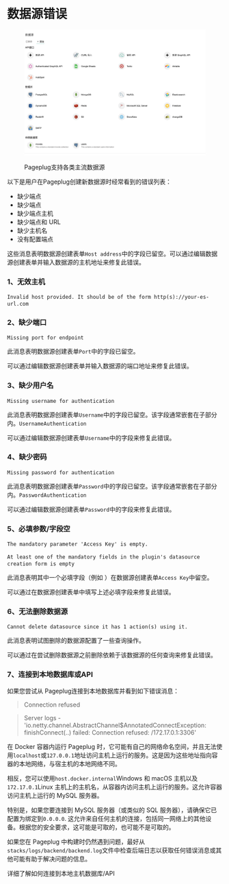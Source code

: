 # 数据源错误

<figure><img src="../../.gitbook/assets/image (9) (1) (1) (1) (1).png" alt=""><figcaption><p>Pageplug支持各类主流数据源</p></figcaption></figure>

以下是用户在Pageplug创建新数据源时经常看到的错误列表：

* 缺少端点
* 缺少端点
* 缺少端点主机
* 缺少端点和 URL
* 缺少主机名
* 没有配置端点

这些消息表明数据源创建表单`Host address`中的字段已留空。可以通过编辑数据源创建表单并输入数据源的主机地址来修复此错误。



### 1、无效主机

```
Invalid host provided. It should be of the form http(s)://your-es-url.com
```

### 2、缺少端口

```
Missing port for endpoint
```

此消息表明数据源创建表单`Port`中的字段已留空。

可以通过编辑数据源创建表单并输入数据源的端口地址来修复此错误。

### 3、缺少用户名

```
Missing username for authentication
```

此消息表明数据源创建表单`Username`中的字段已留空。该字段通常嵌套在子部分内。`UsernameAuthentication`

可以通过编辑数据源创建表单`Username`中的字段来修复此错误。

### 4、缺少密码

```
Missing password for authentication
```

此消息表明数据源创建表单`Password`中的字段已留空。该字段通常嵌套在子部分内。`PasswordAuthentication`

可以通过编辑数据源创建表单`Password`中的字段来修复此错误。

### 5、必填参数/字段空

```
The mandatory parameter 'Access Key' is empty.
```

```
At least one of the mandatory fields in the plugin's datasource creation form is empty
```

此消息表明其中一个必填字段（例如 ）在数据源创建表单`Access Key`中留空。

可以通过在数据源创建表单中填写上述必填字段来修复此错误。

### 6、无法删除数据源

```
Cannot delete datasource since it has 1 action(s) using it.
```

此消息表明试图删除的数据源配置了一些查询操作。

可以通过在尝试删除数据源之前删除依赖于该数据源的任何查询来修复此错误。

### 7、连接到本地数据库或API

如果您尝试从 Pageplug连接到本地数据库并看到如下错误消息：

> Connection refused

> Server logs - 'io.netty.channel.AbstractChannel$AnnotatedConnectException: finishConnect(..) failed: Connection refused: /172.17.0.1:3306'



在 Docker 容器内运行 Pageplug 时，它可能有自己的网络命名空间，并且无法使用`localhost`或`127.0.0.1`地址访问主机上运行的服务。这是因为这些地址指向容器的本地网络，与宿主机的本地网络不同。

相反，您可以使用`host.docker.internal`Windows 和 macOS 主机以及`172.17.0.1`Linux 主机上的主机名，从容器内访问主机上运行的服务。这允许容器访问主机上运行的 MySQL 服务器。

特别是，如果您要连接到 MySQL 服务器（或类似的 SQL 服务器），请确保它已配置为绑定到`0.0.0.0`. 这允许来自任何主机的连接，包括同一网络上的其他设备。根据您的安全要求，这可能是可取的，也可能不是可取的。

如果您在 Pageplug 中构建时仍然遇到问题，最好从`stacks/logs/backend/backend.log`文件中检查后端日志以获取任何错误消息或其他可能有助于解决问题的信息。

详细了解如何连接到本地主机数据库/API







